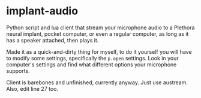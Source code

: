 # implant-audio
 
Python script and lua client that stream your microphone audio to a Plethora neural implant, pocket computer, or even a regular computer, as long as it has a speaker attached, then plays it.

Made it as a quick-and-dirty thing for myself, to do it yourself you will have to modify some settings, specifically the `p.open` settings. Look in your computer's settings and find what different options your microphone supports.

Client is barebones and unfinished, currently anyway. Just use austream. Also, edit line 27 too.